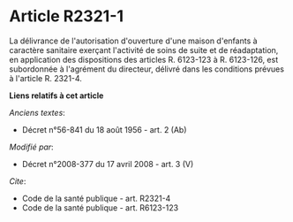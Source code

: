 # Article R2321-1

La délivrance de l'autorisation d'ouverture d'une maison d'enfants à caractère sanitaire exerçant l'activité de soins de
suite et de réadaptation, en application des dispositions des articles R. 6123-123 à R. 6123-126, est subordonnée à
l'agrément du directeur, délivré dans les conditions prévues à l'article R. 2321-4.

**Liens relatifs à cet article**

_Anciens textes_:

  - Décret n°56-841 du 18 août 1956 - art. 2 (Ab)

_Modifié par_:

  - Décret n°2008-377 du 17 avril 2008 - art. 3 (V)

_Cite_:

  - Code de la santé publique - art. R2321-4
  - Code de la santé publique - art. R6123-123
